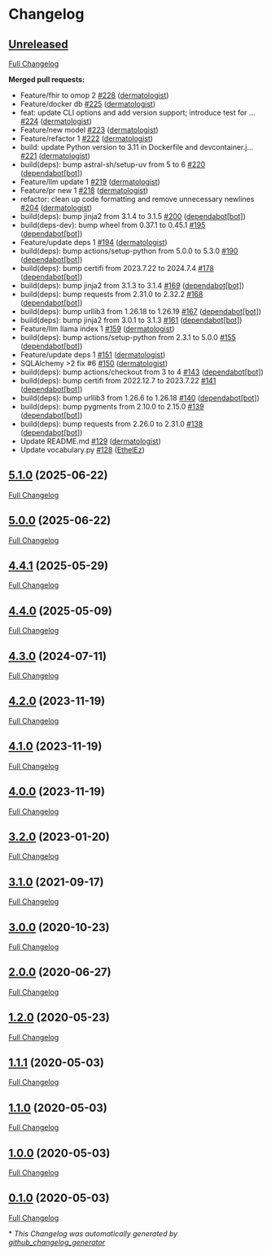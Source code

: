 # Changelog

## [Unreleased](https://github.com/dermatologist/pyomop/tree/HEAD)

[Full Changelog](https://github.com/dermatologist/pyomop/compare/5.1.0...HEAD)

**Merged pull requests:**

- Feature/fhir to omop 2 [\#228](https://github.com/dermatologist/pyomop/pull/228) ([dermatologist](https://github.com/dermatologist))
- Feature/docker db [\#225](https://github.com/dermatologist/pyomop/pull/225) ([dermatologist](https://github.com/dermatologist))
- feat: update CLI options and add version support; introduce test for … [\#224](https://github.com/dermatologist/pyomop/pull/224) ([dermatologist](https://github.com/dermatologist))
- Feature/new model [\#223](https://github.com/dermatologist/pyomop/pull/223) ([dermatologist](https://github.com/dermatologist))
- Feature/refactor 1 [\#222](https://github.com/dermatologist/pyomop/pull/222) ([dermatologist](https://github.com/dermatologist))
- build: update Python version to 3.11 in Dockerfile and devcontainer.j… [\#221](https://github.com/dermatologist/pyomop/pull/221) ([dermatologist](https://github.com/dermatologist))
- build\(deps\): bump astral-sh/setup-uv from 5 to 6 [\#220](https://github.com/dermatologist/pyomop/pull/220) ([dependabot[bot]](https://github.com/apps/dependabot))
- Feature/llm update 1 [\#219](https://github.com/dermatologist/pyomop/pull/219) ([dermatologist](https://github.com/dermatologist))
- Feature/pr new 1 [\#218](https://github.com/dermatologist/pyomop/pull/218) ([dermatologist](https://github.com/dermatologist))
- refactor: clean up code formatting and remove unnecessary newlines [\#204](https://github.com/dermatologist/pyomop/pull/204) ([dermatologist](https://github.com/dermatologist))
- build\(deps\): bump jinja2 from 3.1.4 to 3.1.5 [\#200](https://github.com/dermatologist/pyomop/pull/200) ([dependabot[bot]](https://github.com/apps/dependabot))
- build\(deps-dev\): bump wheel from 0.37.1 to 0.45.1 [\#195](https://github.com/dermatologist/pyomop/pull/195) ([dependabot[bot]](https://github.com/apps/dependabot))
- Feature/update deps 1 [\#194](https://github.com/dermatologist/pyomop/pull/194) ([dermatologist](https://github.com/dermatologist))
- build\(deps\): bump actions/setup-python from 5.0.0 to 5.3.0 [\#190](https://github.com/dermatologist/pyomop/pull/190) ([dependabot[bot]](https://github.com/apps/dependabot))
- build\(deps\): bump certifi from 2023.7.22 to 2024.7.4 [\#178](https://github.com/dermatologist/pyomop/pull/178) ([dependabot[bot]](https://github.com/apps/dependabot))
- build\(deps\): bump jinja2 from 3.1.3 to 3.1.4 [\#169](https://github.com/dermatologist/pyomop/pull/169) ([dependabot[bot]](https://github.com/apps/dependabot))
- build\(deps\): bump requests from 2.31.0 to 2.32.2 [\#168](https://github.com/dermatologist/pyomop/pull/168) ([dependabot[bot]](https://github.com/apps/dependabot))
- build\(deps\): bump urllib3 from 1.26.18 to 1.26.19 [\#167](https://github.com/dermatologist/pyomop/pull/167) ([dependabot[bot]](https://github.com/apps/dependabot))
- build\(deps\): bump jinja2 from 3.0.1 to 3.1.3 [\#161](https://github.com/dermatologist/pyomop/pull/161) ([dependabot[bot]](https://github.com/apps/dependabot))
- Feature/llm llama index 1 [\#159](https://github.com/dermatologist/pyomop/pull/159) ([dermatologist](https://github.com/dermatologist))
- build\(deps\): bump actions/setup-python from 2.3.1 to 5.0.0 [\#155](https://github.com/dermatologist/pyomop/pull/155) ([dependabot[bot]](https://github.com/apps/dependabot))
- Feature/update deps 1 [\#151](https://github.com/dermatologist/pyomop/pull/151) ([dermatologist](https://github.com/dermatologist))
- SQLAlchemy \>2 fix \#6 [\#150](https://github.com/dermatologist/pyomop/pull/150) ([dermatologist](https://github.com/dermatologist))
- build\(deps\): bump actions/checkout from 3 to 4 [\#143](https://github.com/dermatologist/pyomop/pull/143) ([dependabot[bot]](https://github.com/apps/dependabot))
- build\(deps\): bump certifi from 2022.12.7 to 2023.7.22 [\#141](https://github.com/dermatologist/pyomop/pull/141) ([dependabot[bot]](https://github.com/apps/dependabot))
- build\(deps\): bump urllib3 from 1.26.6 to 1.26.18 [\#140](https://github.com/dermatologist/pyomop/pull/140) ([dependabot[bot]](https://github.com/apps/dependabot))
- build\(deps\): bump pygments from 2.10.0 to 2.15.0 [\#139](https://github.com/dermatologist/pyomop/pull/139) ([dependabot[bot]](https://github.com/apps/dependabot))
- build\(deps\): bump requests from 2.26.0 to 2.31.0 [\#138](https://github.com/dermatologist/pyomop/pull/138) ([dependabot[bot]](https://github.com/apps/dependabot))
- Update README.md [\#129](https://github.com/dermatologist/pyomop/pull/129) ([dermatologist](https://github.com/dermatologist))
- Update vocabulary.py [\#128](https://github.com/dermatologist/pyomop/pull/128) ([EthelEz](https://github.com/EthelEz))

## [5.1.0](https://github.com/dermatologist/pyomop/tree/5.1.0) (2025-06-22)

[Full Changelog](https://github.com/dermatologist/pyomop/compare/5.0.0...5.1.0)

## [5.0.0](https://github.com/dermatologist/pyomop/tree/5.0.0) (2025-06-22)

[Full Changelog](https://github.com/dermatologist/pyomop/compare/4.4.1...5.0.0)

## [4.4.1](https://github.com/dermatologist/pyomop/tree/4.4.1) (2025-05-29)

[Full Changelog](https://github.com/dermatologist/pyomop/compare/4.4.0...4.4.1)

## [4.4.0](https://github.com/dermatologist/pyomop/tree/4.4.0) (2025-05-09)

[Full Changelog](https://github.com/dermatologist/pyomop/compare/4.3.0...4.4.0)

## [4.3.0](https://github.com/dermatologist/pyomop/tree/4.3.0) (2024-07-11)

[Full Changelog](https://github.com/dermatologist/pyomop/compare/4.2.0...4.3.0)

## [4.2.0](https://github.com/dermatologist/pyomop/tree/4.2.0) (2023-11-19)

[Full Changelog](https://github.com/dermatologist/pyomop/compare/4.1.0...4.2.0)

## [4.1.0](https://github.com/dermatologist/pyomop/tree/4.1.0) (2023-11-19)

[Full Changelog](https://github.com/dermatologist/pyomop/compare/4.0.0...4.1.0)

## [4.0.0](https://github.com/dermatologist/pyomop/tree/4.0.0) (2023-11-19)

[Full Changelog](https://github.com/dermatologist/pyomop/compare/3.2.0...4.0.0)

## [3.2.0](https://github.com/dermatologist/pyomop/tree/3.2.0) (2023-01-20)

[Full Changelog](https://github.com/dermatologist/pyomop/compare/3.1.0...3.2.0)

## [3.1.0](https://github.com/dermatologist/pyomop/tree/3.1.0) (2021-09-17)

[Full Changelog](https://github.com/dermatologist/pyomop/compare/3.0.0...3.1.0)

## [3.0.0](https://github.com/dermatologist/pyomop/tree/3.0.0) (2020-10-23)

[Full Changelog](https://github.com/dermatologist/pyomop/compare/2.0.0...3.0.0)

## [2.0.0](https://github.com/dermatologist/pyomop/tree/2.0.0) (2020-06-27)

[Full Changelog](https://github.com/dermatologist/pyomop/compare/1.2.0...2.0.0)

## [1.2.0](https://github.com/dermatologist/pyomop/tree/1.2.0) (2020-05-23)

[Full Changelog](https://github.com/dermatologist/pyomop/compare/1.1.1...1.2.0)

## [1.1.1](https://github.com/dermatologist/pyomop/tree/1.1.1) (2020-05-03)

[Full Changelog](https://github.com/dermatologist/pyomop/compare/1.1.0...1.1.1)

## [1.1.0](https://github.com/dermatologist/pyomop/tree/1.1.0) (2020-05-03)

[Full Changelog](https://github.com/dermatologist/pyomop/compare/1.0.0...1.1.0)

## [1.0.0](https://github.com/dermatologist/pyomop/tree/1.0.0) (2020-05-03)

[Full Changelog](https://github.com/dermatologist/pyomop/compare/0.1.0...1.0.0)

## [0.1.0](https://github.com/dermatologist/pyomop/tree/0.1.0) (2020-05-03)

[Full Changelog](https://github.com/dermatologist/pyomop/compare/c647331d8bcb13f0353f85a49ed552294631fee3...0.1.0)



\* *This Changelog was automatically generated by [github_changelog_generator](https://github.com/github-changelog-generator/github-changelog-generator)*
